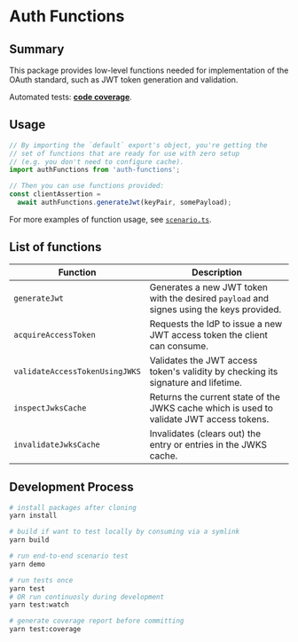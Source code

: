 # Auth Functions

## Summary

This package provides low-level functions needed for implementation of the OAuth standard, such as JWT token generation and validation.

Automated tests: [**code coverage**](./coverage/lcov-report/index.html).

## Usage

```ts
// By importing the `default` export's object, you're getting the
// set of functions that are ready for use with zero setup
// (e.g. you don't need to configure cache).
import authFunctions from 'auth-functions';

// Then you can use functions provided:
const clientAssertion =
  await authFunctions.generateJwt(keyPair, somePayload);
```

For more examples of function usage, see [`scenario.ts`](./demo/scenario.ts).

## List of functions

| Function                       | Description                                                                               |
| ------------------------------ | ----------------------------------------------------------------------------------------- |
| `generateJwt`                  | Generates a new JWT token with the desired `payload` and  signes using the keys provided. |
| `acquireAccessToken`           | Requests the IdP to issue a new JWT access token the  client can consume.                 |
| `validateAccessTokenUsingJWKS` | Validates the JWT access token's validity  by checking its signature and lifetime.        |
| `inspectJwksCache`             | Returns the current state of the JWKS cache which is  used to validate JWT access tokens. |
| `invalidateJwksCache`          | Invalidates (clears out) the entry or entries in  the JWKS cache.                         |

## Development Process

```sh
# install packages after cloning
yarn install

# build if want to test locally by consuming via a symlink
yarn build

# run end-to-end scenario test
yarn demo

# run tests once
yarn test
# OR run continuosly during development
yarn test:watch

# generate coverage report before committing
yarn test:coverage
```
